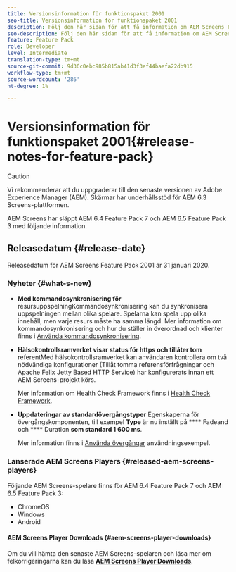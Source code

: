 ```yaml
---
title: Versionsinformation för funktionspaket 2001
seo-title: Versionsinformation för funktionspaket 2001
description: Följ den här sidan för att få information om AEM Screens Feature Pack 2001 släppt den 31 januari 2020.
seo-description: Följ den här sidan för att få information om AEM Screens Feature Pack 2001 släppt den 31 januari 2020.
feature: Feature Pack
role: Developer
level: Intermediate
translation-type: tm+mt
source-git-commit: 9d36c0ebc985b815ab41d3f3ef44baefa22db915
workflow-type: tm+mt
source-wordcount: '286'
ht-degree: 1%

---
```



# Versionsinformation för funktionspaket 2001{#release-notes-for-feature-pack}

>[!CAUTION]
>
>Vi rekommenderar att du uppgraderar till den senaste versionen av Adobe Experience Manager (AEM). Skärmar har underhållsstöd för AEM 6.3 Screens-plattformen.

AEM Screens har släppt AEM 6.4 Feature Pack 7 och AEM 6.5 Feature Pack 3 med följande information.

## Releasedatum {#release-date}

Releasedatum för AEM Screens Feature Pack 2001 är 31 januari 2020.

### Nyheter {#what-s-new}

* **Med kommandosynkronisering för**
resursuppspelningKommandosynkronisering kan du synkronisera uppspelningen mellan olika spelare. Spelarna kan spela upp olika innehåll, men varje resurs måste ha samma längd.
Mer information om kommandosynkronisering och hur du ställer in överordnad och klienter finns i [Använda kommandosynkronisering](using-command-sync.md).

* **Hälsokontrollsramverket visar status för https och tillåter tom**
referentMed hälsokontrollsramverket kan användaren kontrollera om två nödvändiga konfigurationer (Tillåt tomma referensförfrågningar och Apache Felix Jetty Based HTTP Service) har konfigurerats innan ett AEM Screens-projekt körs.

   Mer information om Health Check Framework finns i [Health Check Framework](/help/user-guide/configuring-screens-introduction.md#health-check-framework).

* **Uppdateringar av standardövergångstyper**
Egenskaperna för övergångskomponenten, till exempel 
**Type** är nu inställt på  **** Fadeand och  **** Duration  **som standard 1 600 ms**.

   Mer information finns i [Använda övergångar](/help/user-guide/applying-transitions.md) användningsexempel.


### Lanserade AEM Screens Players {#released-aem-screens-players}

Följande AEM Screens-spelare finns för AEM 6.4 Feature Pack 7 och AEM 6.5 Feature Pack 3:

* ChromeOS
* Windows
* Android

#### AEM Screens Player Downloads {#aem-screens-player-downloads}

Om du vill hämta den senaste AEM Screens-spelaren och läsa mer om felkorrigeringarna kan du läsa [**AEM Screens Player Downloads**](https://download.macromedia.com/screens/).
